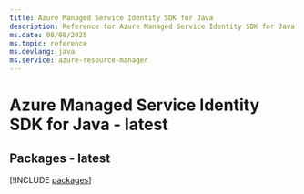 ```yaml
---
title: Azure Managed Service Identity SDK for Java
description: Reference for Azure Managed Service Identity SDK for Java
ms.date: 08/08/2025
ms.topic: reference
ms.devlang: java
ms.service: azure-resource-manager
---
```

# Azure Managed Service Identity SDK for Java - latest
## Packages - latest
[!INCLUDE [packages](managed-service-identity-index.md)]